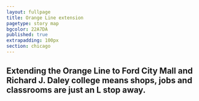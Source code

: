 ```yaml
---
layout: fullpage
title: Orange Line extension
pagetype: story map
bgcolor: 22A7DA
published: true
extrapadding: 100px
section: chicago
---
```


## Extending the Orange Line to Ford City Mall and Richard J. Daley college means shops, jobs and classrooms are just an L stop away.
